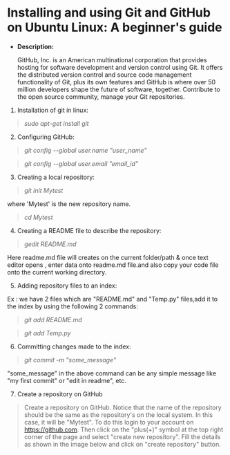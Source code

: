 # Installing and using Git and GitHub on Ubuntu Linux: A beginner's guide

* **Description:**
  
    GitHub, Inc. is an American multinational corporation that provides hosting for software development and version control using Git. It offers the distributed version control and source code management functionality of Git, plus its own features and GitHub is where over 50 million developers shape the future of software, together. Contribute to the open source community, manage your Git repositories.
    
1. Installation of git in linux:
    
> *sudo apt-get install git*

2. Configuring GitHub:

> *git config --global user.name "user_name"*

> *git config --global user.email "email_id"*

3. Creating a local repository:

> *git init Mytest*

where 'Mytest' is the new repository name.

> *cd Mytest*

4. Creating a README file to describe the repository:

> *gedit README.md*

Here readme.md file will creates on the current folder/path  & once text editor opens , enter data onto readme.md file.and also copy your code file onto the current working directory.
      
      
5. Adding repository files to an index:

Ex : we have 2 files which are "README.md" and "Temp.py" files,add it to the index by using the following 2 commands:

> *git add README.md*

> *git add Temp.py*

6.  Committing changes made to the index:

> *git commit -m "some_message"*

"some_message" in the above command can be any simple message like "my first commit" or "edit in readme", etc.
      
7.  Create a repository on GitHub

> Create a repository on GitHub. Notice that the name of the repository should be the same as the repository's on the local system. In this case, it will be "Mytest". To do this login to your account on https://github.com. Then click on the "plus(+)" symbol at the top right corner of the page and select "create new repository". Fill the details as shown in the image below and click on "create repository" button.

      
